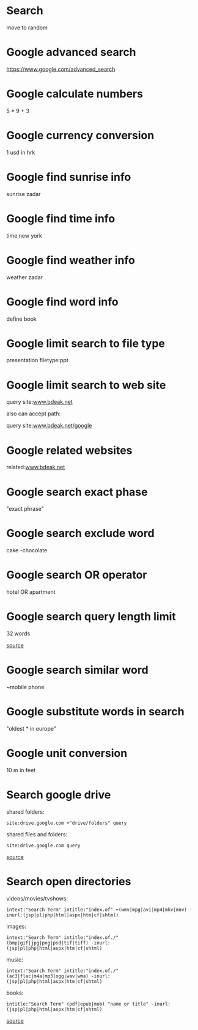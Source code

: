 # Search

move to random

# Google advanced search

<https://www.google.com/advanced_search>
# Google calculate numbers

5 * 9 + 3
# Google currency conversion

1 usd in hrk
# Google find sunrise info

sunrise zadar
# Google find time info

time new york
# Google find weather info

weather zadar
# Google find word info

define book
# Google limit search to file type

presentation filetype:ppt
# Google limit search to web site

query site:www.bdeak.net

also can accept path:

query site:www.bdeak.net/google
# Google related websites

related:www.bdeak.net
# Google search exact phase

"exact phrase"
# Google search exclude word

cake -chocolate
# Google search OR operator

hotel OR apartment
# Google search query length limit

32 words

[source](https://www.fer.unizg.hr/_download/repository/VjeKom-Pretrazivanje-Slides-v4-pp.pdf)
# Google search similar word

~mobile phone
# Google substitute words in search

"oldest * in europe"
# Google unit conversion

10 m in feet
# Search google drive

shared folders:

	site:drive.google.com +"drive/folders" query

shared files and folders:

	site:drive.google.com query

[source](https://www.reddit.com/r/opendirectories/comments/933pzm/all_resources_i_know_related_to_open_directories/)
# Search open directories

videos/movies/tvshows:

	intext:"Search Term" intitle:"index.of" +(wmv|mpg|avi|mp4|mkv|mov) -inurl:(jsp|pl|php|html|aspx|htm|cf|shtml)

images:

	intext:"Search Term" intitle:"index.of./" (bmp|gif|jpg|png|psd|tif|tiff) -inurl:(jsp|pl|php|html|aspx|htm|cf|shtml)

music:

	intext:"Search Term" intitle:"index.of./" (ac3|flac|m4a|mp3|ogg|wav|wma) -inurl:(jsp|pl|php|html|aspx|htm|cf|shtml)

books:

	intitle:"Search Term" (pdf|epub|mob) "name or title" -inurl:(jsp|pl|php|html|aspx|htm|cf|shtml)

[source](https://www.reddit.com/r/opendirectories/comments/933pzm/all_resources_i_know_related_to_open_directories/)
